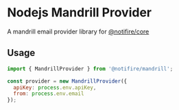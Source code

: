 # Nodejs Mandrill Provider

A mandrill email provider library for [@notifire/core](https://github.com/notifirehq/notifire)

## Usage

```javascript
import { MandrillProvider } from '@notifire/mandrill';

const provider = new MandrillProvider({
  apiKey: process.env.apiKey,
  from: process.env.email
});
```
